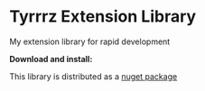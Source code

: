 # Tyrrrz Extension Library

My extension library for rapid development

**Download and install:**

This library is distributed as a [nuget package](https://www.nuget.org/packages/Tyrrrz.Extensions)